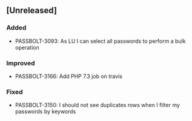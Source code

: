 ## [Unreleased]
### Added
- PASSBOLT-3093: As LU I can select all passwords to perform a bulk operation

### Improved
- PASSBOLT-3166: Add PHP 7.3 job on travis

### Fixed
- PASSBOLT-3150: I should not see duplicates rows when I filter my passwords by keywords
